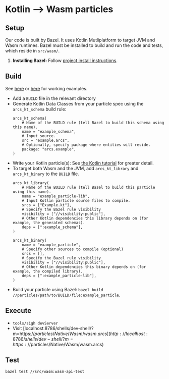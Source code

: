 # Kotlin --> Wasm particles

## Setup 

Our code is built by Bazel. It uses Kotlin Mutliplatform to target JVM and Wasm 
runtimes. Bazel must be installed to build and run the code and tests, which
reside in `src/wasm/`.

1. **Installing Bazel:** Follow [project install instructions](../../../README.md#install).

## Build

See [here](../../../particles/Native/Wasm) or [here](../../../particles/Tutorial/Kotlin) for working examples.

- Add a `BUILD` file in the relevant directory
- Generate Kotlin Data Classes from your particle spec using the 
  `arcs_kt_schema` build rule:
  ```
  arcs_kt_schema(
      # Name of the BUILD rule (tell Bazel to build this schema using this name).
      name = "example_schema",
      # Input source.
      src = "example.arcs",
      # Optionally, specify package where entities will reside.
      package: "arcs.example",
  )
  ```
- Write your Kotlin particle(s): See [the Kotlin tutorial](../../../particles/Tutorial/Kotlin) for greater detail.
- To target both Wasm and the JVM, add `arcs_kt_library` and `arcs_kt_binary` to the `BUILD` file.
  ```
  arcs_kt_library(
      # Name of the BUILD rule (tell Bazel to build this particle using this name).
      name = "example_particle-lib",
      # Input Kotlin particle source files to compile.
      srcs = ["Example.kt"],
      # Specify the Bazel rule visibility 
      visibility = ["//visibility:public"],
      # Other Kotlin dependencies this library depends on (for example, the generated schemas).
      deps = [":example_schema"],
  )
  
  arcs_kt_binary(
      name = "example_particle", 
      # Specify other sources to compile (optional)
      srcs = [], 
      # Specify the Bazel rule visibility 
      visibility = ["//visibility:public"],
      # Other Kotlin dependencies this binary depends on (for example, the compiled library).
      deps = [":example_particle-lib"],
  )
  ```
- Build your particle using Bazel: `bazel build //particles/path/to/BUILD/file:example_particle`.


## Execute

- `tools/sigh devServer`
- Visit [localhost:8786/shells/dev-shell/?m=https://$particles/Native/Wasm/wasm.arcs](http://localhost:8786/shells/dev-shell/?m=https://$particles/Native/Wasm/wasm.arcs)


## Test

`bazel test //src/wasm:wasm-api-test`